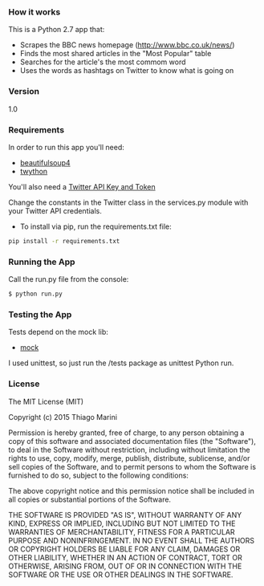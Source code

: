 ### How it works

This is a Python 2.7 app that:

* Scrapes the BBC news homepage (http://www.bbc.co.uk/news/)
* Finds the most shared articles in the "Most Popular" table
* Searches for the article's the most commom word
* Uses the words as hashtags on Twitter to know what is going on


### Version
1.0

### Requirements

In order to run this app you'll need:

* [beautifulsoup4](http://www.crummy.com/software/BeautifulSoup/bs4/doc/)
* [twython](https://twython.readthedocs.org/en/latest/)

You'll also need a [Twitter API Key and Token](https://apps.twitter.com/app/7800816/keys)

Change the constants in the Twitter class in the services.py module with your Twitter API credentials.

- To install via pip, run the requirements.txt file:
```sh
pip install -r requirements.txt
```

### Running the App

Call the run.py file from the console:

```sh
$ python run.py
```

### Testing the App

Tests depend on the mock lib:

* [mock](https://docs.python.org/3/library/unittest.mock.html)

I used unittest, so just run the /tests package as unittest Python run.

### License

The MIT License (MIT)

Copyright (c) 2015 Thiago Marini

Permission is hereby granted, free of charge, to any person obtaining a copy
of this software and associated documentation files (the "Software"), to deal
in the Software without restriction, including without limitation the rights
to use, copy, modify, merge, publish, distribute, sublicense, and/or sell
copies of the Software, and to permit persons to whom the Software is
furnished to do so, subject to the following conditions:

The above copyright notice and this permission notice shall be included in all
copies or substantial portions of the Software.

THE SOFTWARE IS PROVIDED "AS IS", WITHOUT WARRANTY OF ANY KIND, EXPRESS OR
IMPLIED, INCLUDING BUT NOT LIMITED TO THE WARRANTIES OF MERCHANTABILITY,
FITNESS FOR A PARTICULAR PURPOSE AND NONINFRINGEMENT. IN NO EVENT SHALL THE
AUTHORS OR COPYRIGHT HOLDERS BE LIABLE FOR ANY CLAIM, DAMAGES OR OTHER
LIABILITY, WHETHER IN AN ACTION OF CONTRACT, TORT OR OTHERWISE, ARISING FROM,
OUT OF OR IN CONNECTION WITH THE SOFTWARE OR THE USE OR OTHER DEALINGS IN THE
SOFTWARE.


